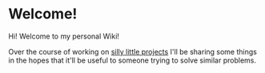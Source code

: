 # Welcome!
Hi! Welcome to my personal Wiki!

Over the course of working on [silly little projects](projects.md) I'll be sharing some things in the hopes that it'll be useful to someone trying to solve similar problems.
